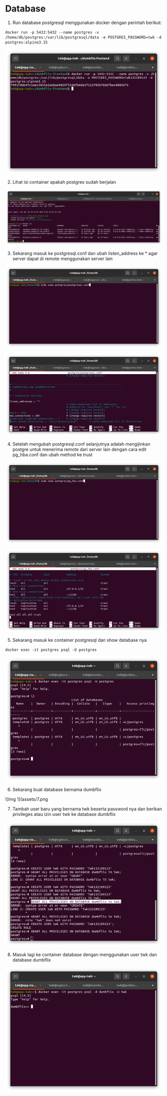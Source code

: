 # Database

1. Run database postgresql menggunakan docker dengan perintah berikut:

```
docker run -p 5432:5432 --name postgres -v /home/db/postgres:/var/lib/postgresql/data -e POSTGRES_PASSWORD=twk -d postgres:alpine3.15
```

![Img 1](assets/0.png)

2. Lihat isi container apakah postgres sudah berjalan

![Img 1](assets/1.png)

3. Sekarang masuk ke postgresql.conf dan ubah listen_address ke * agar server dapat di remote menggunakan server lain

![Img 1](assets/2.png)

![Img 1](assets/3.png)

4. Setelah mengubah postgresql.conf selanjutnya adalah mengijinkan postgre untuk menerima remote dari server lain dengan cara edit pg_hba.conf dan ubah method ke trust


![Img 1](assets/4.png)

![Img 1](assets/5.png)

5. Sekarang masuk ke container postgresql dan show database nya

```
docker exec -it postgres psql -U postgres
```

![Img 1](assets/6.png)

6. Sekarang buat database bernama dumbflix

![Img 1](assets/7.png

7. Tambah user baru yang bernama twk beserta password nya dan berikan privileges atau izin user twk ke database dumbflix

![Img 1](assets/8.png)

8. Masuk lagi ke container database dengan menggunakan user twk dan database dumbflix

![Img 1](assets/9.png)

